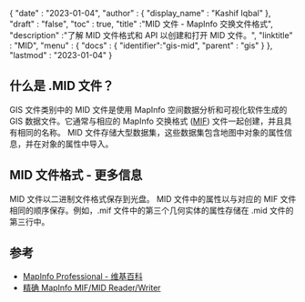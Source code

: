 {
  "date" : "2023-01-04",
  "author" : {
    "display_name" : "Kashif Iqbal"
},
  "draft" : "false",
  "toc" : true,
  "title" :"MID 文件 - MapInfo 交换文件格式",
  "description" :"了解 MID 文件格式和 API 以创建和打开 MID 文件。",
  "linktitle" : "MID",
  "menu" : {
    "docs" : {
      "identifier":"gis-mid",
      "parent" : "gis"
}
},
  "lastmod" : "2023-01-04"
}

## 什么是 .MID 文件？

GIS 文件类别中的 MID 文件是使用 MapInfo 空间数据分析和可视化软件生成的 GIS 数据文件。它通常与相应的 MapInfo 交换格式 ([MIF](/zh/gis/mif/)) 文件一起创建，并且具有相同的名称。 MID 文件存储大型数据集，这些数据集包含地图中对象的属性信息，并在对象的属性中导入。

## MID 文件格式 - 更多信息

MID 文件以二进制文件格式保存到光盘。 MID 文件中的属性以与对应的 MIF 文件相同的顺序保存。例如，.mif 文件中的第三个几何实体的属性存储在 .mid 文件的第三行中。

## 参考

* [MapInfo Professional - 维基百科](https://en.wikipedia.org/wiki/MapInfo_Professional)
* [精确 MapInfo MIF/MID Reader/Writer](https://docs.safe.com/fme/html/FME_Desktop_Documentation/FME_ReadersWriters/mif/mif.htm)

